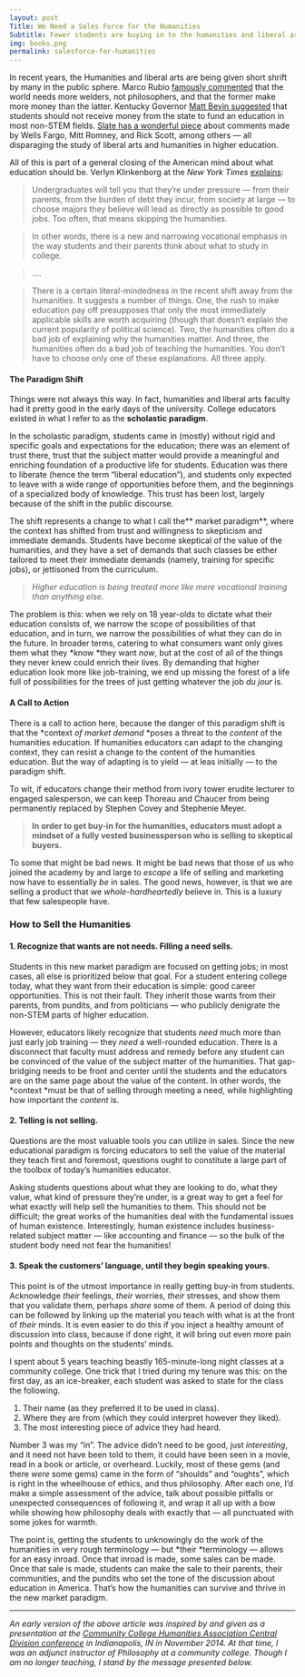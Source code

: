 ```yaml
---
layout: post
Title: We Need a Sales Force for the Humanities
Subtitle: Fewer students are buying in to the humanities and liberal arts. Here's a new strategy to sell them effectively.
img: books.png
permalink: salesforce-for-humanities
---
```


In recent years, the Humanities and liberal arts are being given short shrift by
many in the public sphere. Marco Rubio [famously
commented](http://www.cnn.com/2015/11/10/politics/republican-debate-marco-rubio-welders-philosophers/)
that the world needs more welders, not philosophers, and that the former make
more money than the latter. Kentucky Governor [Matt Bevin
suggested](http://www.usnews.com/news/us/articles/2016-01-29/in-kentucky-a-push-for-engineers-over-french-lit-scholars)
that students should not receive money from the state to fund an education in
most non-STEM fields. [Slate has a wonderful
piece](http://www.slate.com/articles/business/the_bills/2016/09/why_wells_fargo_and_thirsty_politicians_love_picking_on_the_liberal_arts.html)
about comments made by Wells Fargo, Mitt Romney, and Rick Scott, among others —
all disparaging the study of liberal arts and humanities in higher education.

All of this is part of a general closing of the American mind about what
education should be. Verlyn Klinkenborg at the *New York Times*
[explains](http://www.nytimes.com/2013/06/23/opinion/sunday/the-decline-and-fall-of-the-english-major.html?_r=0):

> Undergraduates will tell you that they’re under pressure — from their parents,
> from the burden of debt they incur, from society at large — to choose majors
they believe will lead as directly as possible to good jobs. Too often, that
means skipping the humanities.

> In other words, there is a new and narrowing vocational emphasis in the way
> students and their parents think about what to study in college.

> ….

> There is a certain literal-mindedness in the recent shift away from the
> humanities. It suggests a number of things. One, the rush to make education pay
off presupposes that only the most immediately applicable skills are worth
acquiring (though that doesn’t explain the current popularity of political
science). Two, the humanities often do a bad job of explaining why the
humanities matter. And three, the humanities often do a bad job of teaching the
humanities. You don’t have to choose only one of these explanations. All three
apply.

#### The Paradigm Shift

Things were not always this way. In fact, humanities and liberal arts faculty
had it pretty good in the early days of the university. College educators
existed in what I refer to as the **scholastic paradigm**.

In the scholastic paradigm, students came in (mostly) without rigid and specific
goals and expectations for the education; there was an element of trust there,
trust that the subject matter would provide a meaningful and enriching
foundation of a productive life for students. Education was there to liberate
(hence the term “liberal education”), and students only expected to leave with a
wide range of opportunities before them, and the beginnings of a specialized
body of knowledge. This trust has been lost, largely because of the shift in the
public discourse.

The shift represents a change to what I call the** market paradigm**, where the
context has shifted from trust and willingness to skepticism and immediate
demands. Students have become skeptical of the value of the humanities, and they
have a set of demands that such classes be either tailored to meet their
immediate demands (namely, training for specific jobs), or jettisoned from the
curriculum.

> *Higher education is being treated more like mere vocational training than
> anything else.*

The problem is this: when we rely on 18 year-olds to dictate what their
education consists of, we narrow the scope of possibilities of that education,
and in turn, we narrow the possibilities of what they can do in the future. In
broader terms, catering to what consumers want only gives them what they *know
*they want *now*, but at the cost of all of the things they never knew could
enrich their lives. By demanding that higher education look more like
job-training, we end up missing the forest of a life full of possibilities for
the trees of just getting whatever the job *du jour* is.

#### A Call to Action

There is a call to action here, because the danger of this paradigm shift is
that the *context *of market demand* *poses a threat to the *content* of the
humanities education. If humanities educators can adapt to the changing context,
they can resist a change to the content of the humanities education. But the way
of adapting is to yield — at leas initially — to the paradigm shift.

To wit, if educators change their method from ivory tower erudite lecturer to
engaged salesperson, we can keep Thoreau and Chaucer from being permanently
replaced by Stephen Covey and Stephenie Meyer.

> **In order to get buy-in for the humanities, educators must adopt a mindset of a
> fully vested businessperson who is selling to skeptical buyers.**

To some that might be bad news. It might be bad news that those of us who joined
the academy by and large to *escape* a life of selling and marketing now have to
essentially *be* in sales. The good news, however, is that we are selling a
product that we *whole-hardheartedly* believe in. This is a luxury that few
salespeople have.

### **How to Sell the Humanities**

#### 1. Recognize that wants are not needs. Filling a need sells.

Students in this new market paradigm are focused on getting jobs; in most cases,
all else is prioritized below that goal. For a student entering college today,
what they want from their education is simple: good career opportunities. This
is not their fault. They inherit those wants from their parents, from pundits,
and from politicians — who publicly denigrate the non-STEM parts of higher
education.

However, educators likely recognize that students *need* much more than just
early job training — they *need* a well-rounded education. There is a disconnect
that faculty must address and remedy before any student can be convinced of the
value of the subject matter of the humanities. That gap-bridging needs to be
front and center until the students and the educators are on the same page about
the value of the content. In other words, the *context *must be that of selling
through meeting a need, while highlighting how important the *content* is.

#### 2. Telling is not selling.

Questions are the most valuable tools you can utilize in sales. Since the new
educational paradigm is forcing educators to sell the value of the material they
teach first and foremost, questions ought to constitute a large part of the
toolbox of today’s humanities educator.

Asking students questions about what they are looking to do, what they value,
what kind of pressure they’re under, is a great way to get a feel for what
exactly will help sell the humanities to them. This should not be difficult; the
great works of the humanities deal with the fundamental issues of human
existence. Interestingly, human existence includes business-related subject
matter — like accounting and finance — so the bulk of the student body need not
fear the humanities!

#### 3. Speak the customers’ language, until they begin speaking yours.

This point is of the utmost importance in really getting buy-in from students.
Acknowledge *their* feelings, *their* worries, *their* stresses, and show them
that you validate them, perhaps *share* some of them. A period of doing this can
be followed by linking up the material you teach with what is at the front of
*their* minds. It is even easier to do this if you inject a healthy amount of
discussion into class, because if done right, it will bring out even more pain
points and thoughts on the students’ minds.

I spent about 5 years teaching beastly 165-minute-long night classes at a
community college. One trick that I tried during my tenure was this: on the
first day, as an ice-breaker, each student was asked to state for the class the
following.

1.  Their name (as they preferred it to be used in class).
1.  Where they are from (which they could interpret however they liked).
1.  The most interesting piece of advice they had heard.

Number 3 was my “in”. The advice didn’t need to be good, just *interesting*, and
it need not have been told to them, it could have been seen in a movie, read in
a book or article, or overheard. Luckily, most of these gems (and there *were*
some gems) came in the form of “shoulds” and “oughts”, which is right in the
wheelhouse of ethics, and thus philosophy. After each one, I’d make a simple
assessment of the advice, talk about possible pitfalls or unexpected
consequences of following it, and wrap it all up with a bow while showing how
philosophy deals with exactly that — all punctuated with some jokes for warmth.

The point is, getting the students to unknowingly do the work of the humanities
in very rough terminology — but *their *terminology — allows for an easy inroad.
Once that inroad is made, some sales can be made. Once that sale is made,
students can make the sale to their parents, their communities, and the pundits
who set the tone of the discussion about education in America. That’s how the
humanities can survive and thrive in the new market paradigm.

*****

*An early version of the above article was inspired by and given as a
presentation at the *[Community College Humanities Association Central Division
conference](http://www.ccha-assoc.org/central.html)* in Indianapolis, IN in
November 2014. At that time, I was an adjunct instructor of Philosophy at a
community college. Though I am no longer teaching, I stand by the message
presented below.*
